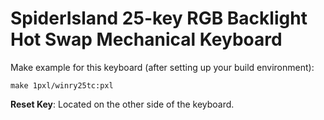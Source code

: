 # SpiderIsland 25-key RGB Backlight Hot Swap Mechanical Keyboard



Make example for this keyboard (after setting up your build environment):

    make 1pxl/winry25tc:pxl

**Reset Key**: Located on the other side of the keyboard.